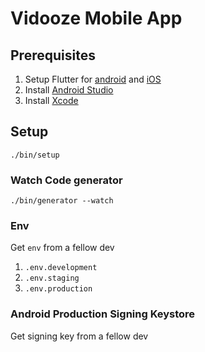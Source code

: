 # Vidooze Mobile App

## Prerequisites

1. Setup Flutter for [android](https://docs.flutter.dev/get-started/install/macos/mobile-android)
   and [iOS](https://docs.flutter.dev/get-started/install/macos/mobile-ios)
2. Install [Android Studio](https://developer.android.com/studio)
3. Install [Xcode](https://apps.apple.com/us/app/xcode/id497799835?mt=12)

## Setup

```shell
./bin/setup
```

### Watch Code generator

```shell
./bin/generator --watch
```

### Env

Get `env` from a fellow dev

1. `.env.development`
2. `.env.staging`
3. `.env.production`

### Android Production Signing Keystore

Get signing key from a fellow dev

